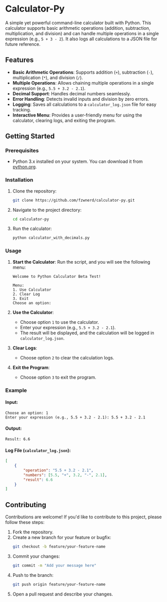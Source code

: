 # Calculator-Py

A simple yet powerful command-line calculator built with Python. This calculator supports basic arithmetic operations (addition, subtraction, multiplication, and division) and can handle multiple operations in a single expression (e.g., `5 + 3 - 2`). It also logs all calculations to a JSON file for future reference.

## Features

- **Basic Arithmetic Operations**: Supports addition (`+`), subtraction (`-`), multiplication (`*`), and division (`/`).
- **Multiple Operations**: Allows chaining multiple operations in a single expression (e.g., `5.5 + 3.2 - 2.1`).
- **Decimal Support**: Handles decimal numbers seamlessly.
- **Error Handling**: Detects invalid inputs and division by zero errors.
- **Logging**: Saves all calculations to a `calculator_log.json` file for easy tracking.
- **Interactive Menu**: Provides a user-friendly menu for using the calculator, clearing logs, and exiting the program.

## Getting Started

### Prerequisites

- Python 3.x installed on your system. You can download it from [python.org](https://www.python.org/).

### Installation

1. Clone the repository:
   ```bash
   git clone https://github.com/fzwnerd/calculator-py.git
   ```

2. Navigate to the project directory:
   ```bash
   cd calculator-py
   ```

3. Run the calculator:
   ```bash
   python calculator_with_decimals.py
   ```

### Usage

1. **Start the Calculator**:
   Run the script, and you will see the following menu:
   ```
   Welcome to Python Calculator Beta Test!

   Menu:
   1. Use Calculator
   2. Clear Log
   3. Exit
   Choose an option:
   ```

2. **Use the Calculator**:
   - Choose option `1` to use the calculator.
   - Enter your expression (e.g., `5.5 + 3.2 - 2.1`).
   - The result will be displayed, and the calculation will be logged in `calculator_log.json`.

3. **Clear Logs**:
   - Choose option `2` to clear the calculation logs.

4. **Exit the Program**:
   - Choose option `3` to exit the program.

### Example

#### Input:
```
Choose an option: 1
Enter your expression (e.g., 5.5 + 3.2 - 2.1): 5.5 + 3.2 - 2.1
```

#### Output:
```
Result: 6.6
```

#### Log File (`calculator_log.json`):
```json
[
    {
        "operation": "5.5 + 3.2 - 2.1",
        "numbers": [5.5, "+", 3.2, "-", 2.1],
        "result": 6.6
    }
]
```

## Contributing

Contributions are welcome! If you'd like to contribute to this project, please follow these steps:

1. Fork the repository.
2. Create a new branch for your feature or bugfix:
   ```bash
   git checkout -b feature/your-feature-name
   ```
3. Commit your changes:
   ```bash
   git commit -m "Add your message here"
   ```
4. Push to the branch:
   ```bash
   git push origin feature/your-feature-name
   ```
5. Open a pull request and describe your changes.
